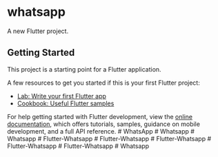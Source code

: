 # whatsapp

A new Flutter project.

## Getting Started

This project is a starting point for a Flutter application.

A few resources to get you started if this is your first Flutter project:

- [Lab: Write your first Flutter app](https://docs.flutter.dev/get-started/codelab)
- [Cookbook: Useful Flutter samples](https://docs.flutter.dev/cookbook)

For help getting started with Flutter development, view the
[online documentation](https://docs.flutter.dev/), which offers tutorials,
samples, guidance on mobile development, and a full API reference.
#   W h a t s A p p  
 #   W h a t s a p p  
 #   W h a t s a p p  
 #   F l u t t e r - W h a t s a p p  
 #   F l u t t e r - W h a t s a p p  
 #   F l u t t e r - W h a t s a p p  
 #   F l u t t e r - W h a t s a p p  
 #   F l u t t e r - W h a t s a p p  
 #   W h a t s a p p  
 